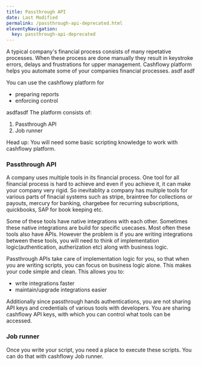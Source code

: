 ```yaml
---
title: Passthrough API
date: Last Modified 
permalink: /passthrough-api-deprecated.html
eleventyNavigation:
  key: passthrough-api-deprecated
---
```


A typical company's financial process consists of many repetative processes. When these process are done manually they result in keystroke errors, delays and frustrations for upper management. Cashflowy platform helps you automate some of your companies financial processes. asdf asdf

You can use the cashflowy platform for
- preparing reports
- enforcing control

asdfasdf
The platform consists of:
1) Passthrough API
2) Job runner

Head up: You will need some basic scripting knowledge to work with cashflowy platform. 

### Passthrough API
A company uses multiple tools in its financial process. One tool for all financial process is hard to achieve and even if you achieve it, it can make your company very rigid. So inevitablity a company has multiple tools for various parts of finacial systems such as stripe, braintree for collections or payouts, mercury for banking, chargebee for recurring subscriptions, quickbooks, SAP for book keeping etc. 

Some of these tools have native integrations with each other. Sometimes these native integrations are build for specific usecases. Most often these tools also have APIs. However the problem is if you are writing integrations between these tools, you will need to think of implementation logic(authentication, autherization etc) along with business logic. 

Passthrough APIs take care of implementation logic for you, so that when you are writing scripts, you can focus on business logic alone. This makes your code simple and clean. This allows you to:
- write integrations faster
- maintain/upgrade integrations easier

Additionally since passthrough hands authentications, you are not sharing API keys and credentials of various tools with developers. You are sharing cashflowy API keys, with which you can control what tools can be accessed. 

### Job runner
Once you write your script, you need a place to execute these scripts. You can do that with cashflowy Job runner. 



